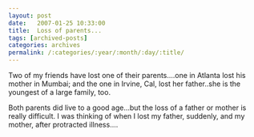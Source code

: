 ```yaml
---
layout: post
date:	2007-01-25 10:33:00
title:  Loss of parents...
tags: [archived-posts]
categories: archives
permalink: /:categories/:year/:month/:day/:title/
---
```

Two of my friends have lost one of their parents....one in Atlanta lost his mother in Mumbai; and the one in Irvine, Cal, lost her father..she is the youngest of a large family, too.

Both parents did live to a good age...but the loss of a father or mother is really difficult. I was thinking of when I lost my father, suddenly, and my mother, after protracted illness....
